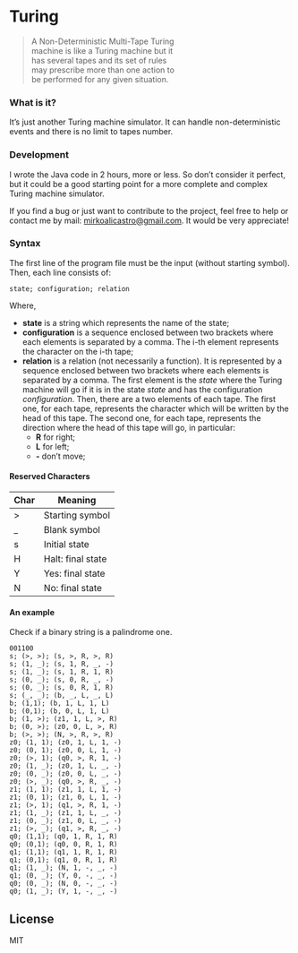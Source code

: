 <h1><a id="Turing_0"></a>Turing</h1>
<blockquote>
<p>A Non-Deterministic Multi-Tape Turing<br>
machine is like a Turing machine but it<br>
has several tapes and its set of rules<br>
may prescribe more than one action to<br>
be performed for any given situation.</p>
</blockquote>
<h3><a id="What_is_it_7"></a>What is it?</h3>
<p>It’s just another Turing machine simulator. It can handle non-deterministic events and there is no limit to tapes number.</p>
<h3><a id="Development_10"></a>Development</h3>
<p>I wrote the Java code in 2 hours, more or less. So don’t consider it perfect, but it could be a good starting point for a more complete and complex Turing machine simulator.</p>
<p>If you find a bug or just want to contribute to the project, feel free to help or contact me by mail: <a href="mailto:mirkoalicastro@gmail.com">mirkoalicastro@gmail.com</a>. It would be very appreciate!</p>
<h3><a id="Syntax_15"></a>Syntax</h3>
<p>The first line of the program file must be the input (without starting symbol).<br>
Then, each line consists of:</p>
<pre><code>state; configuration; relation
</code></pre>
<p>Where,</p>
<ul>
<li><strong>state</strong> is a string which represents the name of the state;</li>
<li><strong>configuration</strong> is a sequence enclosed between two brackets where each elements is separated by a comma. The i-th element represents the character on the i-th tape;</li>
<li><strong>relation</strong> is a relation (not necessarily a function). It is represented by a sequence enclosed between two brackets where each elements is separated by a comma. The first element is the <em>state</em> where the Turing machine will go if it is in the state <em>state</em> and has the configuration <em>configuration</em>. Then, there are a two elements of each tape. The first one, for each tape, represents the character which will be written by the head of this tape. The second one, for each tape, represents the direction where the head of this tape will go, in particular:
<ul>
<li><strong>R</strong> for right;</li>
<li><strong>L</strong> for left;</li>
<li><strong>-</strong> don’t move;</li>
</ul>
</li>
</ul>
<h4><a id="Reserved_Character_29"></a>Reserved Characters</h4>
<table class="table table-striped table-bordered">
<thead>
<tr>
<th>Char</th>
<th>Meaning</th>
</tr>
</thead>
<tbody>
<tr>
<td>&gt;</td>
<td>Starting symbol</td>
</tr>
<tr>
<td>_</td>
<td>Blank symbol</td>
</tr>
<tr>
<td>s</td>
<td>Initial state</td>
</tr>
<tr>
<td>H</td>
<td>Halt: final state</td>
</tr>
<tr>
<td>Y</td>
<td>Yes: final state</td>
</tr>
<tr>
<td>N</td>
<td>No: final state</td>
</tr>
</tbody>
</table>
<h4><a id="An_example_39"></a>An example</h4>
<p>Check if a binary string is a palindrome one.</p>
<pre><code>001100
s; (&gt;, &gt;); (s, &gt;, R, &gt;, R)
s; (1, _); (s, 1, R, _, -)
s; (1, _); (s, 1, R, 1, R)
s; (0, _); (s, 0, R, _, -)
s; (0, _); (s, 0, R, 1, R)
s; (_, _); (b, _, L, _, L)
b; (1,1); (b, 1, L, 1, L)
b; (0,1); (b, 0, L, 1, L)
b; (1, &gt;); (z1, 1, L, &gt;, R)
b; (0, &gt;); (z0, 0, L, &gt;, R)
b; (&gt;, &gt;); (N, &gt;, R, &gt;, R)
z0; (1, 1); (z0, 1, L, 1, -)
z0; (0, 1); (z0, 0, L, 1, -)
z0; (&gt;, 1); (q0, &gt;, R, 1, -)
z0; (1, _); (z0, 1, L, _, -)
z0; (0, _); (z0, 0, L, _, -)
z0; (&gt;, _); (q0, &gt;, R, _, -)
z1; (1, 1); (z1, 1, L, 1, -)
z1; (0, 1); (z1, 0, L, 1, -)
z1; (&gt;, 1); (q1, &gt;, R, 1, -)
z1; (1, _); (z1, 1, L, _, -)
z1; (0, _); (z1, 0, L, _, -)
z1; (&gt;, _); (q1, &gt;, R, _, -)
q0; (1,1); (q0, 1, R, 1, R)
q0; (0,1); (q0, 0, R, 1, R)
q1; (1,1); (q1, 1, R, 1, R)
q1; (0,1); (q1, 0, R, 1, R)
q1; (1, _); (N, 1, -, _, -)
q1; (0, _); (Y, 0, -, _, -)
q0; (0, _); (N, 0, -, _, -)
q0; (1, _); (Y, 1, -, _, -)
</code></pre>
<h2><a id="License_71"></a>License</h2>
<p>MIT</p>